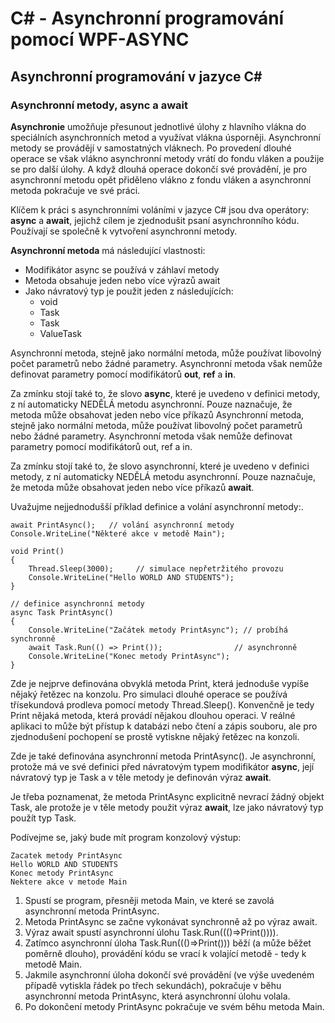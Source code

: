 # C# - Asynchronní programování pomocí WPF-ASYNC
## Asynchronní programování v jazyce C#
### Asynchronní metody, async a await
**Asynchronie** umožňuje přesunout jednotlivé úlohy z hlavního vlákna do speciálních asynchronních metod a využívat vlákna úsporněji. Asynchronní metody se provádějí v samostatných vláknech. Po provedení dlouhé operace se však vlákno asynchronní metody vrátí do fondu vláken a použije se pro další úlohy. A když dlouhá operace dokončí své provádění, je pro asynchronní metodu opět přiděleno vlákno z fondu vláken a asynchronní metoda pokračuje ve své práci.

Klíčem k práci s asynchronními voláními v jazyce C# jsou dva operátory: **async** a **await**, jejichž cílem je zjednodušit psaní asynchronního kódu. Používají se společně k vytvoření asynchronní metody.

**Asynchronní metoda** má následující vlastnosti:
* Modifikátor async se používá v záhlaví metody
* Metoda obsahuje jeden nebo více výrazů await
* Jako návratový typ je použit jeden z následujících:
   * void
   * Task
   * Task<T>
   * ValueTask<T>

Asynchronní metoda, stejně jako normální metoda, může používat libovolný počet parametrů nebo žádné parametry. Asynchronní metoda však nemůže definovat parametry pomocí modifikátorů **out**, **ref** a **in**.

Za zmínku stojí také to, že slovo **async**, které je uvedeno v definici metody, z ní automaticky NEDĚLÁ metodu asynchronní. Pouze naznačuje, že metoda může obsahovat jeden nebo více příkazů Asynchronní metoda, stejně jako normální metoda, může používat libovolný počet parametrů nebo žádné parametry. Asynchronní metoda však nemůže definovat parametry pomocí modifikátorů out, ref a in.

Za zmínku stojí také to, že slovo asynchronní, které je uvedeno v definici metody, z ní automaticky NEDĚLÁ metodu asynchronní. Pouze naznačuje, že metoda může obsahovat jeden nebo více příkazů **await**.

Uvažujme nejjednodušší příklad definice a volání asynchronní metody:.
```
await PrintAsync();   // volání asynchronní metody
Console.WriteLine("Některé akce v metodě Main");
 
void Print()
{
    Thread.Sleep(3000);     // simulace nepřetržitého provozu
    Console.WriteLine("Hello WORLD AND STUDENTS");
}
 
// definice asynchronní metody
async Task PrintAsync()
{
    Console.WriteLine("Začátek metody PrintAsync"); // probíhá synchronně
    await Task.Run(() => Print());                // asynchronně
    Console.WriteLine("Konec metody PrintAsync");
}   
```

Zde je nejprve definována obvyklá metoda Print, která jednoduše vypíše nějaký řetězec na konzolu. Pro simulaci dlouhé operace se používá třísekundová prodleva pomocí metody Thread.Sleep(). Konvenčně je tedy Print nějaká metoda, která provádí nějakou dlouhou operaci. V reálné aplikaci to může být přístup k databázi nebo čtení a zápis souboru, ale pro zjednodušení pochopení se prostě vytiskne nějaký řetězec na konzoli.

Zde je také definována asynchronní metoda PrintAsync(). Je asynchronní, protože má ve své definici před návratovým typem modifikátor **async**, její návratový typ je Task a v těle metody je definován výraz **await**.

Je třeba poznamenat, že metoda PrintAsync explicitně nevrací žádný objekt Task, ale protože je v těle metody použit výraz **await**, lze jako návratový typ použít typ Task.

Podívejme se, jaký bude mít program konzolový výstup:
```
Zacatek metody PrintAsync
Hello WORLD AND STUDENTS
Konec metody PrintAsync
Nektere akce v metode Main
```
1. Spustí se program, přesněji metoda Main, ve které se zavolá asynchronní metoda PrintAsync.
2. Metoda PrintAsync se začne vykonávat synchronně až po výraz await.
3. Výraz await spustí asynchronní úlohu Task.Run((()=>Print()))).
4. Zatímco asynchronní úloha Task.Run((()=>Print())) běží (a může běžet poměrně dlouho), provádění kódu se vrací k volající metodě - tedy k metodě Main.
5. Jakmile asynchronní úloha dokončí své provádění (ve výše uvedeném případě vytiskla řádek po třech sekundách), pokračuje v běhu asynchronní metoda PrintAsync, která asynchronní úlohu volala.
6. Po dokončení metody PrintAsync pokračuje ve svém běhu metoda Main.
